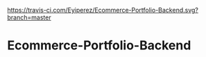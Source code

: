 https://travis-ci.com/Eyiperez/Ecommerce-Portfolio-Backend.svg?branch=master

# Ecommerce-Portfolio-Backend
